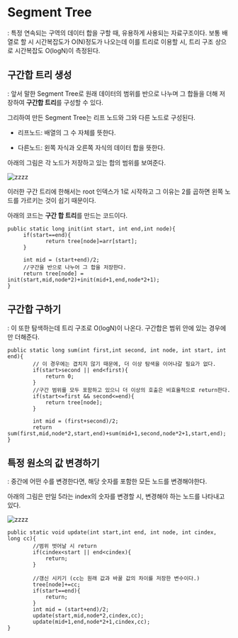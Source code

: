 # Segment Tree

: 특정 연속되는 구역의 데이터 합을 구할 때, 유용하게 사용되는 자료구조이다. 보통 배열로 할 시 시간복잡도가 O(N)정도가 나오는데 이를 트리로 이용할 시, 트리 구조 상으로 시간복잡도 O(logN)이 측정된다.

## 구간합 트리 생성

: 앞서 말한 Segment Tree로 원래 데이터의 범위를 반으로 나누며 그 합들을 더해 저장하여 **구간합 트리**를 구성할 수 있다.


그리하여 만든 Segment Tree는 리프 노드와 그와 다른 노드로 구성된다.


  * 리프노드: 배열의 그 수 자체를 뜻한다.
   
  * 다른노드: 왼쪽 자식과 오른쪽 자식의 데이터 합을 뜻한다.


아래의 그림은 각 노드가 저장하고 있는 합의 범위를 보여준다.

![zzzz](https://user-images.githubusercontent.com/59636424/124778408-ee7be300-df7b-11eb-9b4e-847ab5b2c403.png)


이러한 구간 트리에 한해서는 root 인덱스가 1로 시작하고 그 이유는 2를 곱하면 왼쪽 노드를 가르키는 것이 쉽기 때문이다.

아래의 코드는 **구간 합 트리**를 만드는 코드이다.

~~~
public static long init(int start, int end,int node){
     if(start==end){
            return tree[node]=arr[start];
     }
        
     int mid = (start+end)/2;
     //구간을 반으로 나누어 그 합을 저장한다.
     return tree[node] = init(start,mid,node*2)+init(mid+1,end,node*2+1);
}
~~~


## 구간합 구하기

: 이 또한 탐색하는데 트리 구조로 O(logN)이 나온다. 구간합은 범위 안에 있는 경우에만 더해준다.


~~~
public static long sum(int first,int second, int node, int start, int end){
        // 이 경우에는 겹치지 않기 때문에, 더 이상 탐색을 이어나갈 필요가 없다.
        if(start>second || end<first){
            return 0;
        }
        //구간 범위를 모두 포함하고 있으니 더 이상의 호출은 비효율적으로 return한다.
        if(start<=first && second<=end){
            return tree[node];
        }
        
        int mid = (first+second)/2;
        return sum(first,mid,node*2,start,end)+sum(mid+1,second,node*2+1,start,end);
}
~~~


## 특정 원소의 값 변경하기

: 중간에 어떤 수를 변경한다면, 해당 숫자를 포함한 모든 노드를 변경해야한다.

아래의 그림은 만일 5라는 index의 숫자를 변경할 시, 변경해야 하는 노드를 나타내고 있다.

![zzzz](https://user-images.githubusercontent.com/59636424/124781330-474c7b00-df7e-11eb-921c-852ab458a34e.png)


~~~
public static void update(int start,int end, int node, int cindex, long cc){
        //범위 벗어날 시 return
        if(cindex<start || end<cindex){
            return;
        }
        
        //갱신 시키기 (cc는 원래 값과 바꿀 값의 차이를 저장한 변수이다.)
        tree[node]+=cc;
        if(start==end){
            return;
        }
        int mid = (start+end)/2;
        update(start,mid,node*2,cindex,cc);
        update(mid+1,end,node*2+1,cindex,cc);
}
~~~
